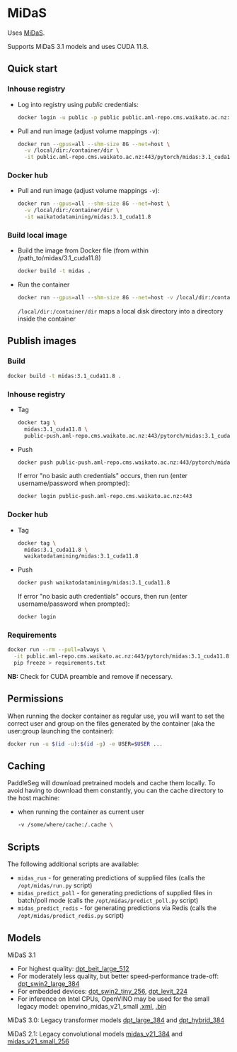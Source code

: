 # MiDaS

Uses [MiDaS](https://github.com/isl-org/MiDaS). 

Supports MiDaS 3.1 models and uses CUDA 11.8.

## Quick start

### Inhouse registry

* Log into registry using *public* credentials:

  ```bash
  docker login -u public -p public public.aml-repo.cms.waikato.ac.nz:443 
  ```

* Pull and run image (adjust volume mappings `-v`):

  ```bash
  docker run --gpus=all --shm-size 8G --net=host \
    -v /local/dir:/container/dir \
    -it public.aml-repo.cms.waikato.ac.nz:443/pytorch/midas:3.1_cuda11.8
  ```

### Docker hub

* Pull and run image (adjust volume mappings `-v`):

  ```bash
  docker run --gpus=all --shm-size 8G --net=host \
    -v /local/dir:/container/dir \
    -it waikatodatamining/midas:3.1_cuda11.8
  ```

### Build local image

* Build the image from Docker file (from within /path_to/midas/3.1_cuda11.8)

  ```bash
  docker build -t midas .
  ```
  
* Run the container

  ```bash
  docker run --gpus=all --shm-size 8G --net=host -v /local/dir:/container/dir -it midas
  ```
  `/local/dir:/container/dir` maps a local disk directory into a directory inside the container


## Publish images

### Build

```bash
docker build -t midas:3.1_cuda11.8 .
```

### Inhouse registry  

* Tag

  ```bash
  docker tag \
    midas:3.1_cuda11.8 \
    public-push.aml-repo.cms.waikato.ac.nz:443/pytorch/midas:3.1_cuda11.8
  ```
  
* Push

  ```bash
  docker push public-push.aml-repo.cms.waikato.ac.nz:443/pytorch/midas:3.1_cuda11.8
  ```
  If error "no basic auth credentials" occurs, then run (enter username/password when prompted):
  
  ```bash
  docker login public-push.aml-repo.cms.waikato.ac.nz:443
  ```

### Docker hub  

* Tag

  ```bash
  docker tag \
    midas:3.1_cuda11.8 \
    waikatodatamining/midas:3.1_cuda11.8
  ```
  
* Push

  ```bash
  docker push waikatodatamining/midas:3.1_cuda11.8
  ```
  If error "no basic auth credentials" occurs, then run (enter username/password when prompted):
  
  ```bash
  docker login
  ``` 


### Requirements

```bash
docker run --rm --pull=always \
  -it public.aml-repo.cms.waikato.ac.nz:443/pytorch/midas:3.1_cuda11.8 \
  pip freeze > requirements.txt
```

**NB:** Check for CUDA preamble and remove if necessary.


## Permissions

When running the docker container as regular use, you will want to set the correct
user and group on the files generated by the container (aka the user:group launching
the container):

```bash
docker run -u $(id -u):$(id -g) -e USER=$USER ...
```

## Caching

PaddleSeg will download pretrained models and cache them locally. To avoid having
to download them constantly, you can the cache directory to the host machine:

* when running the container as current user

  ```bash
  -v /some/where/cache:/.cache \
  ```


## Scripts

The following additional scripts are available:

* `midas_run` - for generating predictions of supplied files (calls the `/opt/midas/run.py` script)
* `midas_predict_poll` - for generating predictions of supplied files in batch/poll mode (calls the `/opt/midas/predict_poll.py` script)
* `midas_predict_redis` - for generating predictions via Redis (calls the `/opt/midas/predict_redis.py` script)


## Models

MiDaS 3.1
- For highest quality: [dpt_beit_large_512](https://github.com/isl-org/MiDaS/releases/download/v3_1/dpt_beit_large_512.pt)
- For moderately less quality, but better speed-performance trade-off: [dpt_swin2_large_384](https://github.com/isl-org/MiDaS/releases/download/v3_1/dpt_swin2_large_384.pt)
- For embedded devices: [dpt_swin2_tiny_256](https://github.com/isl-org/MiDaS/releases/download/v3_1/dpt_swin2_tiny_256.pt), [dpt_levit_224](https://github.com/isl-org/MiDaS/releases/download/v3_1/dpt_levit_224.pt)
- For inference on Intel CPUs, OpenVINO may be used for the small legacy model: openvino_midas_v21_small [.xml](https://github.com/isl-org/MiDaS/releases/download/v3_1/openvino_midas_v21_small_256.xml), [.bin](https://github.com/isl-org/MiDaS/releases/download/v3_1/openvino_midas_v21_small_256.bin)

MiDaS 3.0: Legacy transformer models [dpt_large_384](https://github.com/isl-org/MiDaS/releases/download/v3/dpt_large_384.pt) and [dpt_hybrid_384](https://github.com/isl-org/MiDaS/releases/download/v3/dpt_hybrid_384.pt)

MiDaS 2.1: Legacy convolutional models [midas_v21_384](https://github.com/isl-org/MiDaS/releases/download/v2_1/midas_v21_384.pt) and [midas_v21_small_256](https://github.com/isl-org/MiDaS/releases/download/v2_1/midas_v21_small_256.pt) 
